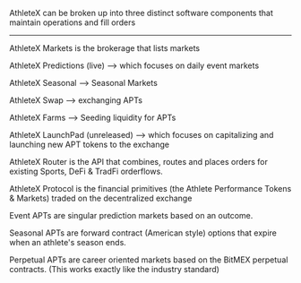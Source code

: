 
AthleteX can be broken up into three distinct software components that maintain operations and fill orders

-----------------------------------------------------

AthleteX Markets is the brokerage that lists markets

  AthleteX Predictions (live) --> which focuses on daily event markets

  AthleteX Seasonal --> Seasonal Markets

  AthleteX Swap --> exchanging APTs

  AthleteX Farms --> Seeding liquidity for APTs

  AthleteX LaunchPad (unreleased) --> which focuses on capitalizing and launching new APT tokens to the exchange


AthleteX Router is the API that combines, routes and places orders for existing Sports, DeFi & TradFi orderflows.


AthleteX Protocol is the financial primitives (the Athlete Performance Tokens & Markets) traded on the decentralized exchange

  Event APTs are singular prediction markets based on an outcome.

  Seasonal APTs are forward contract (American style) options that expire when an athlete's season ends.

  Perpetual APTs are career oriented markets based on the BitMEX perpetual contracts.  (This works exactly like the industry standard)
